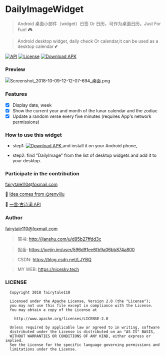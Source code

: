 
# DailyImageWidget
> Android 桌面小部件（widget）日签 Or 日历，可作为桌面日历。Just For Fun! :video_game:

> Android desktop widget, daily check Or calendar,it can be used as a desktop calendar :two_hearts:

[![API](https://img.shields.io/badge/API-19%2B-brightgreen.svg)](https://android-arsenal.com/api?level=19) 
[![License](https://img.shields.io/badge/license-Apache%202-green.svg)](https://www.apache.org/licenses/LICENSE-2.0)
[![Download APK](https://img.shields.io/badge/Download%20APK-1.0.0-brightgreen.svg) ](https://raw.githubusercontent.com/fairytale110/DailyImageWidget/master/release/DailyImageWidget_1.0.0.apk)

### Preview

![Screenshot_2018-10-09-12-12-07-694_桌面.png](https://upload-images.jianshu.io/upload_images/1781452-4ebd49979fc0c30f.png?imageMogr2/auto-orient/strip%7CimageView2/2/w/1240)


### Features

- [x] Display date, week
- [x] Show the current year and month of the lunar calendar and the zodiac
- [x] Update a random verse every five minutes (requires App's network permissions)

### How to use this widget

- step1: [![Download APK](https://img.shields.io/badge/Download%20APK-1.0.0-brightgreen.svg) ](https://raw.githubusercontent.com/fairytale110/DailyImageWidget/master/release/DailyImageWidget_1.0.0.apk) and install it on your Android phone, 

- step2: find "DailyImage" from the list of desktop widgets and add it to your desktop.


### Participate in the contribution 
fairytale110@foxmail.com

:pray: [Idea comes from @renyijiu](https://github.com/renyijiu/daily_image)

:pray: [一言·古诗词 API](https://github.com/xenv/gushici)

### Author
fairytale110@foxmail.com
> 简书: http://jianshu.com/u/d95b27ffdd3c

> 掘金: https://juejin.im/user/596d91ee6fb9a06bb874a800

> CSDN: https://blog.csdn.net/LJYBQ

> MY WEB: https://nicesky.tech


### LICENSE

```
  Copyright 2018 fairytale110

  Licensed under the Apache License, Version 2.0 (the "License");
  you may not use this file except in compliance with the License.
  You may obtain a copy of the License at

    http://www.apache.org/licenses/LICENSE-2.0

  Unless required by applicable law or agreed to in writing, software
  distributed under the License is distributed on an "AS IS" BASIS,
  WITHOUT WARRANTIES OR CONDITIONS OF ANY KIND, either express or implied.
  See the License for the specific language governing permissions and
  limitations under the License.
```
